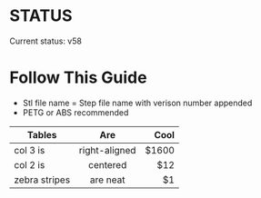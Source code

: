 # STATUS
Current status: v58

# Follow This Guide

* Stl file name = Step file name with verison number appended
* PETG or ABS recommended

| Tables        | Are           | Cool  |
| ------------- |:-------------:| -----:|
| col 3 is      | right-aligned | $1600 |
| col 2 is      | centered      |   $12 |
| zebra stripes | are neat      |    $1 |
